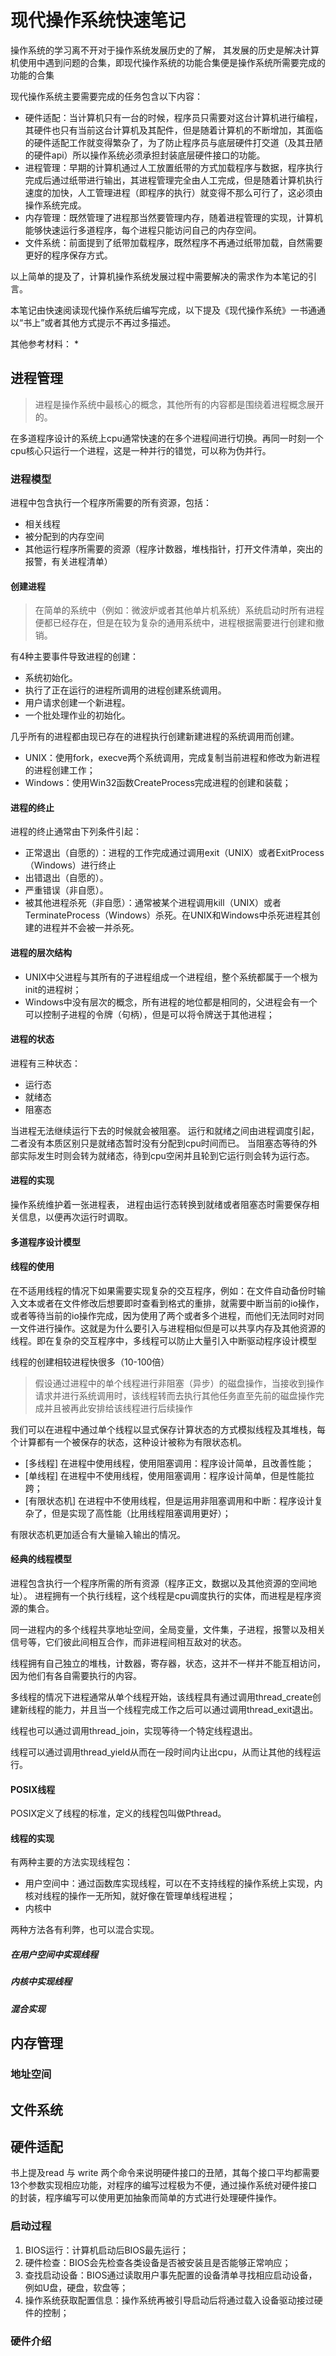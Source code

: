 # 现代操作系统快速笔记

操作系统的学习离不开对于操作系统发展历史的了解， 其发展的历史是解决计算机使用中遇到问题的合集，即现代操作系统的功能合集便是操作系统所需要完成的功能的合集

现代操作系统主要需要完成的任务包含以下内容：
* 硬件适配：当计算机只有一台的时候，程序员只需要对这台计算机进行编程，其硬件也只有当前这台计算机及其配件，但是随着计算机的不断增加，其面临的硬件适配工作就变得繁杂了，为了防止程序员与底层硬件打交道（及其丑陋的硬件api）所以操作系统必须承担封装底层硬件接口的功能。
* 进程管理：早期的计算机通过人工放置纸带的方式加载程序与数据，程序执行完成后通过纸带进行输出，其进程管理完全由人工完成，但是随着计算机执行速度的加快，人工管理进程（即程序的执行）就变得不那么可行了，这必须由操作系统完成。
* 内存管理：既然管理了进程那当然要管理内存，随着进程管理的实现，计算机能够快速运行多道程序，每个进程只能访问自己的内存空间。
* 文件系统：前面提到了纸带加载程序，既然程序不再通过纸带加载，自然需要更好的程序保存方式。

以上简单的提及了，计算机操作系统发展过程中需要解决的需求作为本笔记的引言。

本笔记由快速阅读现代操作系统后编写完成，以下提及《现代操作系统》一书通通以“书上”或者其他方式提示不再过多描述。

其他参考材料：
* 

## 进程管理

> 进程是操作系统中最核心的概念，其他所有的内容都是围绕着进程概念展开的。

在多道程序设计的系统上cpu通常快速的在多个进程间进行切换。再同一时刻一个cpu核心只运行一个进程，这是一种并行的错觉，可以称为伪并行。

### 进程模型

进程中包含执行一个程序所需要的所有资源，包括：
* 相关线程
* 被分配到的内存空间
* 其他运行程序所需要的资源（程序计数器，堆栈指针，打开文件清单，突出的报警，有关进程清单）

#### 创建进程

> 在简单的系统中（例如：微波炉或者其他单片机系统）系统启动时所有进程便都已经存在，但是在较为复杂的通用系统中，进程根据需要进行创建和撤销。

有4种主要事件导致进程的创建：
* 系统初始化。
* 执行了正在运行的进程所调用的进程创建系统调用。
* 用户请求创建一个新进程。
* 一个批处理作业的初始化。

几乎所有的进程都由现已存在的进程执行创建新建进程的系统调用而创建。

* UNIX：使用fork，execve两个系统调用，完成复制当前进程和修改为新进程的进程创建工作；
* Windows：使用Win32函数CreateProcess完成进程的创建和装载；

#### 进程的终止

进程的终止通常由下列条件引起：

* 正常退出（自愿的）：进程的工作完成通过调用exit（UNIX）或者ExitProcess（Windows）进行终止
* 出错退出（自愿的）。
* 严重错误（非自愿）。
* 被其他进程杀死（非自愿）：通常被某个进程调用kill（UNIX）或者TerminateProcess（Windows）杀死。在UNIX和Windows中杀死进程其创建的进程并不会被一并杀死。

#### 进程的层次结构

* UNIX中父进程与其所有的子进程组成一个进程组，整个系统都属于一个根为init的进程树；
* Windows中没有层次的概念，所有进程的地位都是相同的，父进程会有一个可以控制子进程的令牌（句柄），但是可以将令牌送于其他进程；

#### 进程的状态

进程有三种状态：
* 运行态
* 就绪态
* 阻塞态

当进程无法继续运行下去的时候就会被阻塞。
运行和就绪之间由进程调度引起，二者没有本质区别只是就绪态暂时没有分配到cpu时间而已。
当阻塞态等待的外部实际发生时则会转为就绪态，待到cpu空闲并且轮到它运行则会转为运行态。

#### 进程的实现

操作系统维护着一张进程表， 进程由运行态转换到就绪或者阻塞态时需要保存相关信息，以便再次运行时调取。

#### 多道程序设计模型

#### 线程的使用

在不适用线程的情况下如果需要实现复杂的交互程序，例如：在文件自动备份时输入文本或者在文件修改后想要即时查看到格式的重排，就需要中断当前的io操作，或者等待当前的io操作完成，因为使用了两个或者多个进程，而他们无法同时对同一文件进行操作。这就是为什么要引入与进程相似但是可以共享内存及其他资源的线程。即在复杂的交互程序中，多线程可以防止大量引入中断驱动程序设计模型

线程的创建相较进程快很多（10-100倍）

> 假设通过进程中的单个线程进行非阻塞（异步）的磁盘操作，当接收到操作请求并进行系统调用时，该线程转而去执行其他任务直至先前的磁盘操作完成并且被再此安排给该线程进行后续操作

我们可以在进程中通过单个线程以显式保存计算状态的方式模拟线程及其堆栈，每个计算都有一个被保存的状态，这种设计被称为有限状态机。

* [多线程] 在进程中使用线程，使用阻塞调用：程序设计简单，且改善性能；
* [单线程] 在进程中不使用线程，使用阻塞调用：程序设计简单，但是性能拉跨；
* [有限状态机] 在进程中不使用线程，但是运用非阻塞调用和中断：程序设计复杂了，但是实现了高性能（比用线程阻塞调用更好）；

有限状态机更加适合有大量输入输出的情况。

#### 经典的线程模型

进程包含执行一个程序所需的所有资源（程序正文，数据以及其他资源的空间地址）。
进程拥有一个执行线程，这个线程是cpu调度执行的实体，而进程是程序资源的集合。

同一进程内的多个线程共享地址空间，全局变量，文件集，子进程，报警以及相关信号等，它们彼此间相互合作，而非进程间相互敌对的状态。

线程拥有自己独立的堆栈，计数器，寄存器，状态，这并不一样并不能互相访问，因为他们有各自需要执行的内容。

多线程的情况下进程通常从单个线程开始，该线程具有通过调用thread_create创建新线程的能力，并且当一个线程完成工作之后可以通过调用thread_exit退出。

线程也可以通过调用thread_join，实现等待一个特定线程退出。

线程可以通过调用thread_yield从而在一段时间内让出cpu，从而让其他的线程运行。

#### POSIX线程

POSIX定义了线程的标准，定义的线程包叫做Pthread。

#### 线程的实现

有两种主要的方法实现线程包：
* 用户空间中：通过函数库实现线程，可以在不支持线程的操作系统上实现，内核对线程的操作一无所知，就好像在管理单线程进程；
* 内核中

两种方法各有利弊，也可以混合实现。

##### 在用户空间中实现线程

##### 内核中实现线程

##### 混合实现

## 内存管理

### 地址空间

## 文件系统

## 硬件适配

书上提及read 与 write 两个命令来说明硬件接口的丑陋，其每个接口平均都需要13个参数实现相应功能，对程序的编写过程极为不便，通过操作系统对硬件接口的封装，程序编写可以使用更加抽象而简单的方式进行处理硬件操作。

### 启动过程

1. BIOS运行：计算机启动后BIOS最先运行；
2. 硬件检查：BIOS会先检查各类设备是否被安装且是否能够正常响应；
3. 查找启动设备：BIOS通过读取用户事先配置的设备清单寻找相应启动设备，例如U盘，硬盘，软盘等；
4. 操作系统获取配置信息：操作系统再被引导启动后将通过载入设备驱动接过硬件的控制；

### 硬件介绍
